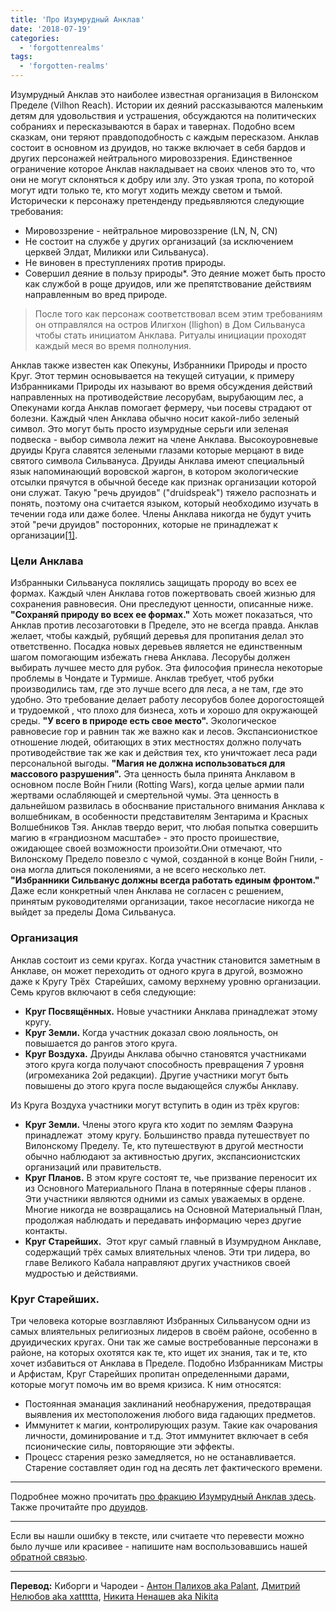 ```yaml
---
title: 'Про Изумрудный Анклав'
date: '2018-07-19'
categories:
  - 'forgottenrealms'
tags:
  - 'forgotten-realms'
---
```


Изумрудный Анклав это наиболее известная организация в Вилонском Пределе (Vilhon Reach). Истории их деяний рассказываются маленьким детям для удовольствия и устрашения, обсуждаются на политических собраниях и пересказываются в барах и тавернах. Подобно всем сказкам, они теряют правдоподобность с каждым пересказом. Анклав состоит в основном из друидов, но также включает в себя бардов и других персонажей нейтрального мировоззрения. Единственное ограничение которое Анклав накладывает на своих членов это то, что они не могут склоняться к добру или злу. Это узкая тропа, по которой могут идти только те, кто могут ходить между светом и тьмой. Исторически к персонажу претенденду предьявляются следующие требования:

- Мировоззрение - нейтральное мировоззрение (LN, N, CN)
- Не состоит на службе у других организаций (за исключением церквей Элдат, Миликки или Сильвануса).
- Не виновен в преступлениях против природы.
- Совершил деяние в пользу природы\*. Это деяние может быть просто как службой в роще друидов, или же препятствование действиям направленным во вред природе.

> После того как персонаж соответствовал всем этим требованиям он отправлялся на остров Илигхон (Ilighon) в Дом Сильвануса чтобы стать инициатом Анклава. Ритуалы инициации проходят каждый меся во время полнолуния.

Анклав также известен как Опекуны, Избранники Природы и просто Круг. Этот термин основывается на текущей ситуации, к примеру Избранниками Природы их называют во время обсуждения действий направленных на противодействие лесорубам, вырубающим лес, а Опекунами когда Анклав помогает фермеру, чьи посевы страдают от болезни. Каждый член Анклава обычно носит какой-либо зеленый символ. Это могут быть просто изумрудные серьги или зеленая подвеска - выбор символа лежит на члене Анклава. Высокоуровневые друиды Круга славятся зелеными глазами которые мерцают в виде святого символа Сильвануса. Друиды Анклава имеют специальный язык напоминающий воровской жаргон, в котором экологические отсылки прячутся в обычной беседе как признак организации которой они служат. Такую "речь друидов" ("druidspeak") тяжело распознать и понять, поэтому она считается языком, который необходимо изучать в течении года или даже более. Члены Анклава никогда не будут учить этой "речи друидов" посторонних, которые не принадлежат к организации[\[1\]](#_ftn1).

### Цели Анклава

Избранныки Сильвануса поклялись защищать пророду во всех ее формах. Каждый член Анклава готов пожертвовать своей жизнью для сохранения равновесия. Они преследуют ценности, описанные ниже. **"Сохраняй природу во всех ее формах."** Хоть может показаться, что Анклав против лесозаготовки в Пределе, это не всегда правда. Анклав желает, чтобы каждый, рубящий деревья для пропитания делал это ответственно. Посадка новых деревьев является не единственным шагом помогающим избежать гнева Анклава. Лесорубы должен выбирать лучшее место для рубок. Эта философия принесла некоторые проблемы в Чондате и Турмише. Анклав требует, чтоб рубки производились там, где это лучше всего для леса, а не там, где это удобно. Это требование делает работу лесорубов более дорогостоящей и трудоемкой , что плохо для бизнеса, хоть и хорошо для окружающей среды. **"У всего в природе есть свое место".** Экологическое равновесие гор и равнин так же важно как и лесов. Экспансионисткое отношение людей, обитающих в этих местностях должно получать противодействие так же как и действия тех, кто уничтожает леса ради персональной выгоды. **"Магия не должна использоваться для массового разрушения".** Эта ценность была принята Анклавом в основном после Войн Гнили (Rotting Wars), когда целые армии пали жертвами ослабляющей и смертельной чумы. Эта ценность в дальнейшом развилась в обоснвание пристального внимания Анклава к волшебникам, в особенности представителям Зентарима и Красных Волшебников Тэя. Анклав твердо верит, что любая попытка совершить магию в «грандиозном масштабе» - это просто проишествие, ожидающее своей возможности произойти.Они отмечают, что Вилонскому Предело повезло с чумой, созданной в конце Войн Гнили, - она могла длиться поколениями, а не всего несколько лет. **"Избранники Сильванус должны всегда работать единым фронтом."** Даже если конкретный член Анклава не согласен с решением, принятым руководителями организации, такое несогласие никогда не выйдет за пределы Дома Сильвануса.

### Организация

Анклав состоит из семи кругах. Когда участник становится заметным в Анклаве, он может переходить от одного круга в другой, возможно даже к Кругу Трёх  Старейших, самому верхнему уровню организации. Семь кругов включают в себя следующие:

- **Круг Посвящённых.** Новые участники Анклава принадлежат этому кругу.
- **Круг Земли.** Когда участник доказал свою лояльность, он повышается до рангов этого круга.
- **Круг Воздуха.** Друиды Анклава обычно становятся участниками этого круга когда получают способность превращения 7 уровня (игромеханика 2ой редакции). Другие участники могут быть повышены до этого круга после выдающейся службы Анклаву.

Из Круга Воздуха участники могут вступить в один из трёх кругов:

- **Круг Земли.** Члены этого круга кто ходит по землям Фаэруна принадлежат  этому кругу. Большинство правда путешествует по Вилонскому Пределу. Те, кто путешествуют в другой местности обычно наблюдают за активностью других, экспансионистских организаций или правительств.
- **Круг Планов.** В этом круге состоят те, чье призвание переносит их из Основного Материального Плана в потерянные сферы планов . Эти участники являются одними из самых уважаемых в ордене. Многие никогда не возвращались на Основной Материальный План, продолжая наблюдать и передавать информацию через другие контакты.
- **Круг Старейших.**  Этот круг самый главный в Изумрудном Анклаве, содержащий трёх самых влиятельных членов. Эти три лидера, во главе Великого Кабала направляют других участников своей мудростью и действиями.

### Круг Старейших.

Три человека которые возглавляют Избранных Сильванусом одни из самых влиятельных религиозных лидеров в своём районе, особенно в друидических кругах. Они так же самые востребованные персонажи в районе, на которых охотятся как те, кто ищет их знания, так и те, кто хочет избавиться от Анклава в Пределе. Подобно Избранникам Мистры и Арфистам, Круг Старейших пропитан определенными дарами, которые могут помочь им во время кризиса. К ним относятся:

- Постоянная эманация заклинаний необнаружения, предотвращая выявления их местоположения любого вида гадающих предметов.
- Иммунитет к магии, контролирующих разум. Такие как очарования личности, доминирование и т.д. Этот иммунитет включает в себя псионические силы, повторяющие эти эффекты.
- Процесс старения резко замедляется, но не останавливается. Старение составляет один год на десять лет фактического времени.

---

Подробнее можно прочитать [про фракцию Изумрудный Анклав здесь](https://adventurersleague.wordpress.com/emerald-enclave/). Также прочитайте про [друидов](https://adventurersleague.wordpress.com/2018/07/19/%d0%bf%d1%80%d0%be-%d0%b4%d1%80%d1%83%d0%b8%d0%b4%d0%be%d0%b2/).

---

Если вы нашли ошибку в тексте, или считаете что перевести можно было лучше или красивее - напишите нам воспользовавшись нашей [обратной связью](https://adventurersleague.wordpress.com/обратная-связь/).

---

**Перевод:** Киборги и Чародеи - [Антон Палихов aka Palant](https://palikhov.wordpress.com/), [Дмитрий Нелюбов aka xattttta](https://www.facebook.com/profile.php?id=100008212307324), [Никита Ненашев aka Nikita](https://vk.com/augustvonwerder)
